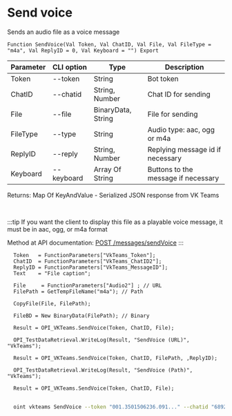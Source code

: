 ﻿---
sidebar_position: 3
---

# Send voice
 Sends an audio file as a voice message



`Function SendVoice(Val Token, Val ChatID, Val File, Val FileType = "m4a", Val ReplyID = 0, Val Keyboard = "") Export`

  | Parameter | CLI option | Type | Description |
  |-|-|-|-|
  | Token | --token | String | Bot token |
  | ChatID | --chatid | String, Number | Chat ID for sending |
  | File | --file | BinaryData, String | File for sending |
  | FileType | --type | String | Audio type: aac, ogg or m4a |
  | ReplyID | --reply | String, Number | Replying message id if necessary |
  | Keyboard | --keyboard | Array Of String | Buttons to the message if necessary |

  
  Returns:  Map Of KeyAndValue - Serialized JSON response from VK Teams

<br/>

:::tip
If you want the client to display this file as a playable voice message, it must be in aac, ogg, or m4a format

 Method at API documentation: [POST /messages/sendVoice](https://teams.vk.com/botapi/#/messages/post_messages_sendVoice)
:::
<br/>


```bsl title="Code example"
  Token   = FunctionParameters["VkTeams_Token"];
  ChatID  = FunctionParameters["VkTeams_ChatID2"];
  ReplyID = FunctionParameters["VkTeams_MessageID"];
  Text    = "File caption";
  
  File     = FunctionParameters["Audio2"] ; // URL
  FilePath = GetTempFileName("m4a"); // Path
  
  CopyFile(File, FilePath);
  
  FileBD = New BinaryData(FilePath); // Binary
  
  Result = OPI_VKTeams.SendVoice(Token, ChatID, File);
  
  OPI_TestDataRetrieval.WriteLog(Result, "SendVoice (URL)", "VkTeams");
  
  Result = OPI_VKTeams.SendVoice(Token, ChatID, FilePath, ,ReplyID);
  
  OPI_TestDataRetrieval.WriteLog(Result, "SendVoice (Path)", "VkTeams");
  
  Result = OPI_VKTeams.SendVoice(Token, ChatID, File);
```



```sh title="CLI command example"
    
  oint vkteams SendVoice --token "001.3501506236.091..." --chatid "689203963@chat.agent" --file "https://openintegrations.dev/test_data/song.m4a  // URL" --type %type% --reply "7402287649739767956" --keyboard %keyboard%

```

```json title="Result"

```
